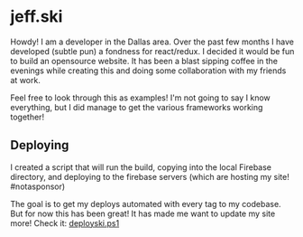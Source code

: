 # jeff.ski

Howdy! I am a developer in the Dallas area. Over the past few months I have developed (subtle pun) a fondness for react/redux.
I decided it would be fun to build an opensource website. It has been a blast sipping coffee in the evenings while creating this
and doing some collaboration with my friends at work.

Feel free to look through this as examples! I'm not going to say I know everything, but I did manage to get the various frameworks working together!

## Deploying

I created a script that will run the build, copying into the local Firebase directory, and deploying to the firebase servers (which are hosting my site! #notasponsor)

The goal is to get my deploys automated with every tag to my codebase. But for now this has been great! It has made me want to update my site more! Check it: [deployski.ps1]("/deployski.ps1")